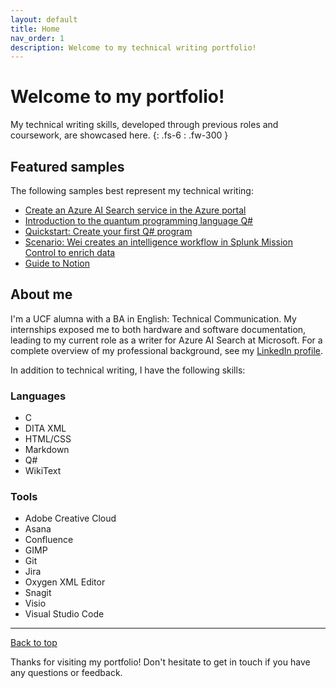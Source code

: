 ```yaml
---
layout: default
title: Home
nav_order: 1
description: Welcome to my technical writing portfolio!
---
```


# Welcome to my portfolio!

My technical writing skills, developed through previous roles and coursework, are showcased here.
{: .fs-6 : .fw-300 }

## Featured samples

The following samples best represent my technical writing:

- [Create an Azure AI Search service in the Azure portal](/portfolio/microsoft/azure-ai-search/create-search-service)
- [Introduction to the quantum programming language Q#](/portfolio/microsoft/azure-quantum/qsharp-intro)
- [Quickstart: Create your first Q# program](/portfolio/microsoft/azure-quantum/qsharp-quickstart)
- [Scenario: Wei creates an intelligence workflow in Splunk Mission Control to enrich data](/portfolio/splunk/mission-control/enrich-data)
- [Guide to Notion](/portfolio/other/notion-user-guide.pdf)

## About me

I'm a UCF alumna with a BA in English: Technical Communication. My internships exposed me to both hardware and software documentation, leading to my current role as a writer for Azure AI Search at Microsoft. For a complete overview of my professional background, see my [LinkedIn profile](https://www.linkedin.com/in/haileytapia/).

In addition to technical writing, I have the following skills:

### Languages

- C
- DITA XML
- HTML/CSS
- Markdown
- Q#
- WikiText

### Tools

- Adobe Creative Cloud
- Asana
- Confluence
- GIMP
- Git
- Jira
- Oxygen XML Editor
- Snagit
- Visio
- Visual Studio Code

---

[Back to top](#top)

Thanks for visiting my portfolio! Don't hesitate to get in touch if you have any questions or feedback.
